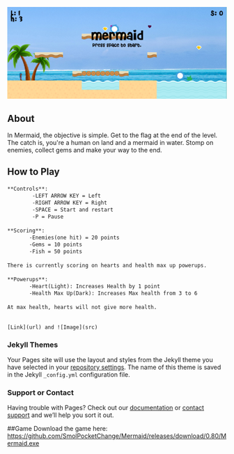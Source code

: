 ![screenshot](https://raw.githubusercontent.com/SmolPocketChange/Mermaid/master/Start.PNG)
## About
In Mermaid, the objective is simple. Get to the flag at the end of the level. The catch is, you're a human on land and a mermaid in water. Stomp on enemies, collect gems and make your way to the end. 


## How to Play
```
**Controls**:
        -LEFT ARROW KEY = Left
        -RIGHT ARROW KEY = Right
        -SPACE = Start and restart
        -P = Pause

**Scoring**:
       -Enemies(one hit) = 20 points
       -Gems = 10 points
       -Fish = 50 points

There is currently scoring on hearts and health max up powerups.

**Powerups**:
       -Heart(Light): Increases Health by 1 point
       -Health Max Up(Dark): Increases Max health from 3 to 6

At max health, hearts will not give more health.

```

```

[Link](url) and ![Image](src)
```


### Jekyll Themes

Your Pages site will use the layout and styles from the Jekyll theme you have selected in your [repository settings](https://github.com/SmolPocketChange/Mermaid/settings). The name of this theme is saved in the Jekyll `_config.yml` configuration file.

### Support or Contact

Having trouble with Pages? Check out our [documentation](https://help.github.com/categories/github-pages-basics/) or [contact support](https://github.com/contact) and we’ll help you sort it out.

##Game
Download the game here: https://github.com/SmolPocketChange/Mermaid/releases/download/0.80/Mermaid.exe

